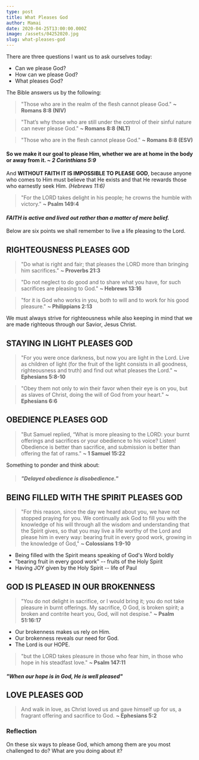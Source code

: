 ```yaml
---
type: post
title: What Pleases God
author: Mamai
date: 2020-04-25T13:00:00.000Z
image: /assets/04252020.jpg
slug: what-pleases-god
---
```

There are three questions I want us to ask ourselves today:
* Can we please God?
* How can we please God?
* What pleases God?

The Bible answers us by the following:
> "Those who are in the realm of the flesh cannot please God." **~  Romans 8:8 (NIV)**

> "That’s why those who are still under the control of their sinful nature can never please God." **~  Romans 8:8 (NLT)**

> "Those who are in the flesh cannot please God." **~  Romans 8:8 (ESV)**

#### So we make it our goal to please Him, whether we are at home in the body or away from it. *~ 2 Corinthians 5:9*

And **WITHOUT FAITH IT IS IMPOSSIBLE TO PLEASE GOD**, because anyone who comes to Him must believe that He exists and that He rewards those who earnestly seek Him. *(Hebrews 11:6)*

> "For the LORD takes delight in his people; he crowns the humble with victory." **~ Psalm 149:4**

#### *FAITH is active and lived out rather than a matter of mere belief.*

Below are six points we shall remember to live a life pleasing to the Lord.

## RIGHTEOUSNESS PLEASES GOD
> "Do what is right and fair; that pleases the LORD more than bringing him sacrifices." **~ Proverbs 21:3**

> "Do not neglect to do good and to share what you have, for such sacrifices are pleasing to God." **~ Hebrews 13:16**

> "for it is God who works in you, both to will and to work for his good pleasure." **~ Philippians 2:13**

We must always strive for righteousness while also keeping in mind that we are made righteous through our Savior, Jesus Christ. 

## STAYING IN LIGHT PLEASES GOD
> "For you were once darkness, but now you are light in the Lord. Live as children of light (for the fruit of the light consists in all goodness, righteousness and truth) and find out what pleases the Lord." **~ Ephesians 5:8-10**

> "Obey them not only to win their favor when their eye is on you, but as slaves of Christ, doing the will of God from your heart." **~ Ephesians 6:6**  

## OBEDIENCE PLEASES GOD
> "But Samuel replied, “What is more pleasing to the LORD: your burnt offerings and sacrifices or your obedience to his voice? Listen! Obedience is better than sacrifice, and submission is better than offering the fat of rams." **~ 1 Samuel 15:22**

Something to ponder and think about:
> #### *"Delayed obedience is disobedience."*

## BEING FILLED WITH THE SPIRIT PLEASES GOD
> "For this reason, since the day we heard about you, we have not stopped praying for you. We continually ask God to fill you with the knowledge of his will through all the wisdom and understanding that the Spirit gives, so that you may live a life worthy of the Lord and please him in every way: bearing fruit in every good work, growing in the knowledge of God," **~ Colossians 1:9-10**

- Being filled with the Spirit means speaking of God's Word boldly
- "bearing fruit in every good work" -- fruits of the Holy Spirit
- Having JOY given by the Holy Spirit -- life of Paul

## GOD IS PLEASED IN OUR BROKENNESS
> "You do not delight in sacrifice, or I would bring it;
you do not take pleasure in burnt offerings.
My sacrifice, O God, is broken spirit;
a broken and contrite heart
you, God, will not despise."
**~ Psalm 51:16:17**

- Our brokenness makes us rely on Him.
- Our brokenness reveals our need for God.
- The Lord is our HOPE.

> "but the LORD takes pleasure in those who fear him, in those who hope in his steadfast love."
**~ Psalm 147:11**

#### *"When our hope is in God, He is well pleased"*

## LOVE PLEASES GOD
> And walk in love, as Christ loved us and gave himself up for us, a fragrant offering and sacrifice to God. **~ Ephesians 5:2**

### Reflection
On these six ways to please God, which among them are you most challenged to do? What are you doing about it?
